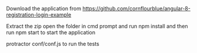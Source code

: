 Download the application from https://github.com/cornflourblue/angular-8-registration-login-example

Extract the zip open the folder in cmd prompt and run npm install and then run npm start to start the application

protractor conf/conf.js to run the tests
